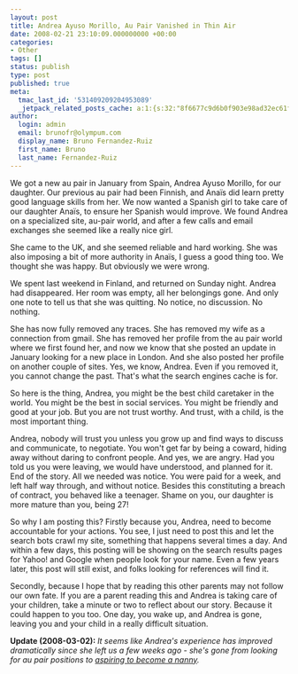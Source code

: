 ```yaml
---
layout: post
title: Andrea Ayuso Morillo, Au Pair Vanished in Thin Air
date: 2008-02-21 23:10:09.000000000 +00:00
categories:
- Other
tags: []
status: publish
type: post
published: true
meta:
  tmac_last_id: '531409209204953089'
  _jetpack_related_posts_cache: a:1:{s:32:"8f6677c9d6b0f903e98ad32ec61f8deb";a:2:{s:7:"expires";i:1415192410;s:7:"payload";a:3:{i:0;a:1:{s:2:"id";i:273;}i:1;a:1:{s:2:"id";i:9;}i:2;a:1:{s:2:"id";i:25;}}}}
author:
  login: admin
  email: brunofr@olympum.com
  display_name: Bruno Fernandez-Ruiz
  first_name: Bruno
  last_name: Fernandez-Ruiz
---
```


We got a new au pair in January from Spain, Andrea Ayuso Morillo, for
our daughter. Our previous au pair had been Finnish, and Anaïs did
learn pretty good language skills from her. We now wanted a Spanish
girl to take care of our daughter Anaïs, to ensure her Spanish would
improve. We found Andrea on a specialized site, au-pair world, and
after a few calls and email exchanges she seemed like a really nice
girl.

<p>She came to the UK, and she seemed reliable and hard working. She was also imposing a bit of more authority in Anaïs, I guess a good thing too. We thought she was happy. But obviously we were wrong.</p>
<p>We spent last weekend in Finland, and returned on Sunday night. Andrea had disappeared. Her room was empty, all her belongings gone. And only one note to tell us that she was quitting. No notice, no discussion. No nothing.</p>
<p>She has now fully removed any traces. She has removed my wife as a connection from gmail. She has removed her profile from the au pair world where we first found her, and now we know that she posted an update in January looking for a new place in London. And she also posted her profile on another couple of sites. Yes, we know, Andrea. Even if you removed it, you cannot change the past. That's what the search engines cache is for.</p>
<p>So here is the thing, Andrea, you might be the best child caretaker in the world. You might be the best in social services. You might be friendly and good at your job. But you are not trust worthy. And trust, with a child, is the most important thing.</p>
<p>Andrea, nobody will trust you unless you grow up and find ways to discuss and communicate, to negotiate. You won't get far by being a coward, hiding away without daring to confront people. And yes, we are angry. Had you told us you were leaving, we would have understood, and planned for it. End of the story. All we needed was notice. You were paid for a week, and left half way through, and without notice. Besides this constituting a breach of contract, you behaved like a teenager. Shame on you, our daughter is more mature than you, being 27!</p>
<p>So why I am posting this? Firstly because you, Andrea, need to become accountable for your actions. You see, I just need to post this and let the search bots crawl my site, something that happens several times a day. And within a few days, this posting will be showing on the search results pages for Yahoo! and Google when people look for your name. Even a few years later, this post will still exist, and folks looking for references will find it.</p>
<p>Secondly, because I hope that by reading this other parents may not follow our own fate. If you are a parent reading this and Andrea is taking care of your children, take a minute or two to reflect about our story. Because it could happen to you too. One day, you wake up, and Andrea is gone, leaving you and your child in a really difficult situation.</p>
<p><strong>Update (2008-03-02): </strong><em>It seems like Andrea's experience has improved dramatically since she left us a few weeks ago - she's gone from looking for au pair positions to <a href="http://www.gumtree.com/london/41/20766941.html" title="Andrea wants to become a nanny.">aspiring to become a nanny</a>.</em></p>
